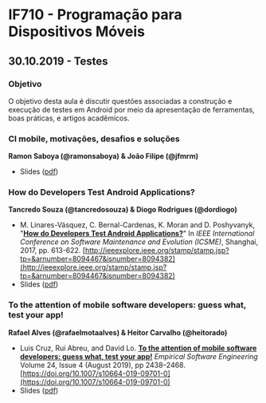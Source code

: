# IF710 - Programação para Dispositivos Móveis

## 30.10.2019 - Testes

### Objetivo

O objetivo desta aula é discutir questões associadas a construção e execução de testes em Android por meio da apresentação de ferramentas, boas práticas, e artigos acadêmicos. 

### CI mobile, motivações, desafios e soluções
**Ramon Saboya (@ramonsaboya) & João Filipe (@jfmrm)**

- Slides ([pdf](#))

### How do Developers Test Android Applications?
**Tancredo Souza (@tancredosouza) &  Diogo Rodrigues (@dordiogo)**

- M. Linares-Vásquez, C. Bernal-Cardenas, K. Moran and D. Poshyvanyk, "**[How do Developers Test Android Applications?](http://ieeexplore.ieee.org/stamp/stamp.jsp?tp=&arnumber=8094467&isnumber=8094382)**" In *IEEE International Conference on Software Maintenance and Evolution (ICSME)*, Shanghai, 2017, pp. 613-622. [http://ieeexplore.ieee.org/stamp/stamp.jsp?tp=&arnumber=8094467&isnumber=8094382](http://ieeexplore.ieee.org/stamp/stamp.jsp?tp=&arnumber=8094467&isnumber=8094382)
- Slides ([pdf](how-devs-test-android-apps.pdf))

### To the attention of mobile software developers: guess what, test your app!
**Rafael Alves (@rafaelmotaalves) & Heitor Carvalho (@heitorado)**

- Luis Cruz, Rui Abreu, and David Lo. **[To the attention of mobile software developers: guess what, test your app!](https://doi.org/10.1007/s10664-019-09701-0)** *Empirical Software Engineering* Volume 24, Issue 4 (August 2019), pp 2438–2468. [https://doi.org/10.1007/s10664-019-09701-0](https://doi.org/10.1007/s10664-019-09701-0)
- Slides ([pdf](guess-what-test-your-app.pdf))